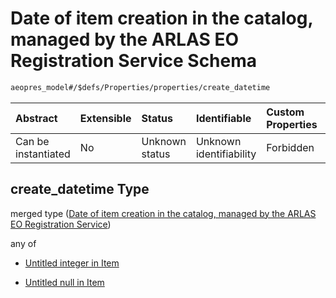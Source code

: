# Date of item creation in the catalog, managed by the ARLAS EO Registration Service Schema

```txt
aeopres_model#/$defs/Properties/properties/create_datetime
```



| Abstract            | Extensible | Status         | Identifiable            | Custom Properties | Additional Properties | Access Restrictions | Defined In                                                                |
| :------------------ | :--------- | :------------- | :---------------------- | :---------------- | :-------------------- | :------------------ | :------------------------------------------------------------------------ |
| Can be instantiated | No         | Unknown status | Unknown identifiability | Forbidden         | Allowed               | none                | [model.schema.json\*](../../out/model.schema.json "open original schema") |

## create\_datetime Type

merged type ([Date of item creation in the catalog, managed by the ARLAS EO Registration Service](model-defs-properties-properties-date-of-item-creation-in-the-catalog-managed-by-the-arlas-eo-registration-service.md))

any of

*   [Untitled integer in Item](model-defs-properties-properties-date-of-item-creation-in-the-catalog-managed-by-the-arlas-eo-registration-service-anyof-0.md "check type definition")

*   [Untitled null in Item](model-defs-properties-properties-date-of-item-creation-in-the-catalog-managed-by-the-arlas-eo-registration-service-anyof-1.md "check type definition")
